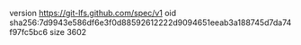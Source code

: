 version https://git-lfs.github.com/spec/v1
oid sha256:7d9943e586df6e3f0d88592612222d9094651eeab3a188745d7da74f97fc5bc6
size 3602
